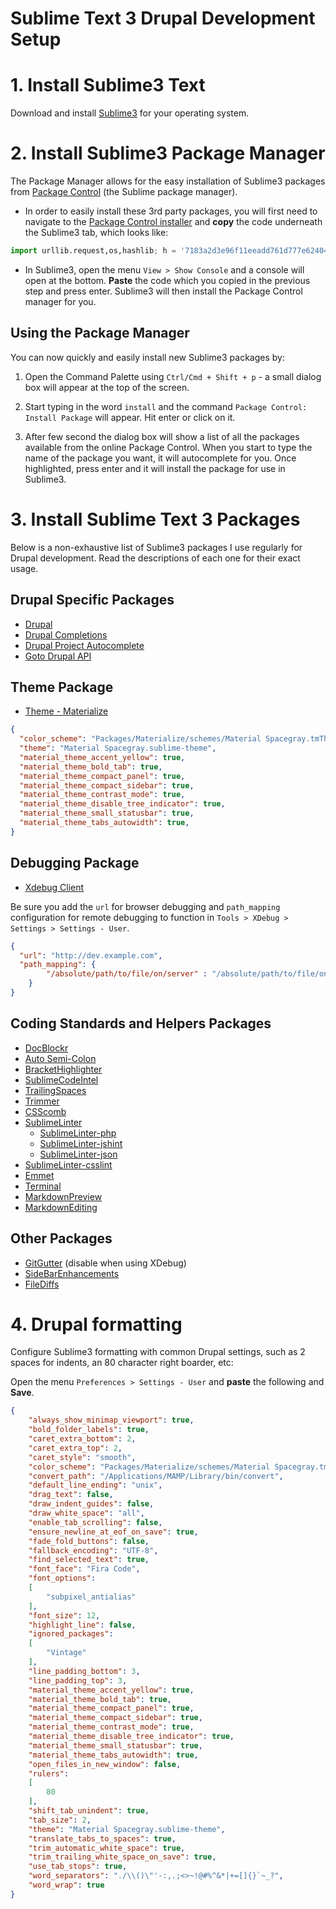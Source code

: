 # Sublime Text 3 Drupal Development Setup

# 1. Install Sublime3 Text

Download and install [Sublime3](http://www.sublimetext.com/3) for your operating system.

# 2. Install Sublime3 Package Manager

The Package Manager allows for the easy installation of Sublime3 packages from [Package Control](https://sublime.wbond.net/) (the Sublime package manager).

- In order to easily install these 3rd party packages, you will first need to navigate to the [Package Control installer](https://sublime.wbond.net/installation#st3) and **copy** the code underneath the Sublime3 tab, which looks like:

```python
import urllib.request,os,hashlib; h = '7183a2d3e96f11eeadd761d777e62404' + 'e330c659d4bb41d3bdf022e94cab3cd0'; pf = 'Package Control.sublime-package'; ipp = sublime.installed_packages_path(); urllib.request.install_opener( urllib.request.build_opener( urllib.request.ProxyHandler()) ); by = urllib.request.urlopen( 'http://packagecontrol.io/' + pf.replace(' ', '%20')).read(); dh = hashlib.sha256(by).hexdigest(); print('Error validating download (got %s instead of %s), please try manual install' % (dh, h)) if dh != h else open(os.path.join( ipp, pf), 'wb' ).write(by)
```

- In Sublime3, open the menu `View > Show Console` and a console will open at the bottom. **Paste** the code which you copied in the previous step and press enter. Sublime3 will then install the Package Control manager for you.

## Using the Package Manager

You can now quickly and easily install new Sublime3 packages by:

1. Open the Command Palette using `Ctrl/Cmd + Shift + p` - a small dialog box will appear at the top of the screen.

1. Start typing in the word `install` and the command `Package Control: Install Package` will appear. Hit enter or click on it.

1. After  few second the dialog box will show a list of all the packages available from the online Package Control. When you start to type the name of the package you want, it will autocomplete for you. Once highlighted, press enter and it will install the package for use in Sublime3.

# 3. Install Sublime Text 3 Packages

Below is a non-exhaustive list of Sublime3 packages I use regularly for Drupal development.
Read the descriptions of each one for their exact usage.

## Drupal Specific Packages

- [Drupal](https://sublime.wbond.net/packages/Drupal)
- [Drupal Completions](https://packagecontrol.io/packages/Drupal%20Completions)
- [Drupal Project Autocomplete](https://packagecontrol.io/packages/Drupal%20Project%20Autocomplete)
- [Goto Drupal API](https://sublime.wbond.net/packages/Goto%20Drupal%20API)

## Theme Package

- [Theme - Materialize](https://github.com/saadq/Materialize)

```json
{
  "color_scheme": "Packages/Materialize/schemes/Material Spacegray.tmTheme",
  "theme": "Material Spacegray.sublime-theme",
  "material_theme_accent_yellow": true,
  "material_theme_bold_tab": true,
  "material_theme_compact_panel": true,
  "material_theme_compact_sidebar": true,
  "material_theme_contrast_mode": true,
  "material_theme_disable_tree_indicator": true,
  "material_theme_small_statusbar": true,
  "material_theme_tabs_autowidth": true,
}
```

## Debugging Package

- [Xdebug Client](https://sublime.wbond.net/packages/Xdebug%20Client)

Be sure you add the `url` for browser debugging and `path_mapping` configuration for remote debugging to function in `Tools > XDebug > Settings > Settings - User`.

```json
{
  "url": "http://dev.example.com",
  "path_mapping": {
        "/absolute/path/to/file/on/server" : "/absolute/path/to/file/on/computer"
    }
}
```

## Coding Standards and Helpers Packages

- [DocBlockr](https://sublime.wbond.net/packages/DocBlockr)
- [Auto Semi-Colon](https://sublime.wbond.net/packages/Auto%20Semi-Colon)
- [BracketHighlighter](https://sublime.wbond.net/packages/BracketHighlighter)
- [SublimeCodeIntel](https://sublime.wbond.net/packages/SublimeCodeIntel)
- [TrailingSpaces](https://sublime.wbond.net/packages/TrailingSpaces)
- [Trimmer](https://sublime.wbond.net/packages/Trimmer)
- [CSScomb](https://sublime.wbond.net/packages/CSScomb)
- [SublimeLinter](https://sublime.wbond.net/packages/SublimeLinter)
  - [SublimeLinter-php](https://sublime.wbond.net/packages/SublimeLinter-php)
  - [SublimeLinter-jshint](https://sublime.wbond.net/packages/SublimeLinter-jshint)
  - [SublimeLinter-json](https://sublime.wbond.net/packages/SublimeLinter-json)
- [SublimeLinter-csslint](https://sublime.wbond.net/packages/SublimeLinter-csslint)
- [Emmet](https://sublime.wbond.net/packages/Emmet)
- [Terminal](https://packagecontrol.io/packages/Terminal)
- [MarkdownPreview](https://packagecontrol.io/packages/Markdown%20Preview)
- [MarkdownEditing](https://packagecontrol.io/packages/MarkdownEditing)

## Other Packages

- [GitGutter](https://sublime.wbond.net/packages/GitGutter) (disable when using XDebug)
- [SideBarEnhancements](https://sublime.wbond.net/packages/SideBarEnhancements)
- [FileDiffs](https://sublime.wbond.net/packages/FileDiffs)

# 4. Drupal formatting

Configure Sublime3 formatting with common Drupal settings, such as 2 spaces for indents, an 80 character right boarder, etc:

Open the menu `Preferences > Settings - User` and **paste** the following and **Save**.

```json
{
	"always_show_minimap_viewport": true,
	"bold_folder_labels": true,
	"caret_extra_bottom": 2,
	"caret_extra_top": 2,
	"caret_style": "smooth",
	"color_scheme": "Packages/Materialize/schemes/Material Spacegray.tmTheme",
	"convert_path": "/Applications/MAMP/Library/bin/convert",
	"default_line_ending": "unix",
	"drag_text": false,
	"draw_indent_guides": false,
	"draw_white_space": "all",
	"enable_tab_scrolling": false,
	"ensure_newline_at_eof_on_save": true,
	"fade_fold_buttons": false,
	"fallback_encoding": "UTF-8",
	"find_selected_text": true,
	"font_face": "Fira Code",
	"font_options":
	[
		"subpixel_antialias"
	],
	"font_size": 12,
	"highlight_line": false,
	"ignored_packages":
	[
		"Vintage"
	],
	"line_padding_bottom": 3,
	"line_padding_top": 3,
	"material_theme_accent_yellow": true,
	"material_theme_bold_tab": true,
	"material_theme_compact_panel": true,
	"material_theme_compact_sidebar": true,
	"material_theme_contrast_mode": true,
	"material_theme_disable_tree_indicator": true,
	"material_theme_small_statusbar": true,
	"material_theme_tabs_autowidth": true,
	"open_files_in_new_window": false,
	"rulers":
	[
		80
	],
	"shift_tab_unindent": true,
	"tab_size": 2,
	"theme": "Material Spacegray.sublime-theme",
	"translate_tabs_to_spaces": true,
	"trim_automatic_white_space": true,
	"trim_trailing_white_space_on_save": true,
	"use_tab_stops": true,
	"word_separators": "./\\()\"'-:,.;<>~!@#%^&*|+=[]{}`~_?",
	"word_wrap": true
}
```
